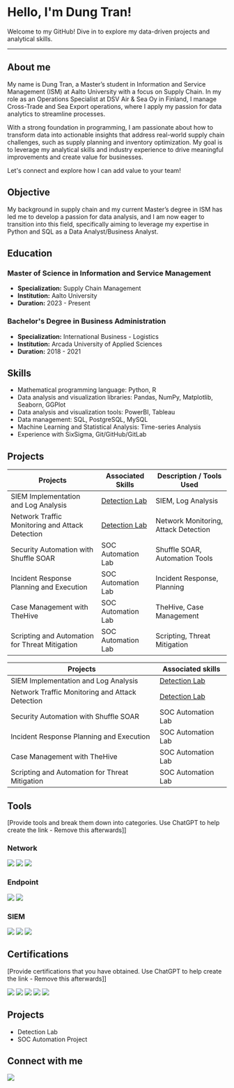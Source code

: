 # Hello, I'm Dung Tran!

Welcome to my GitHub! Dive in to explore my data-driven projects and analytical skills.

-------------------------------------------------------------------------------------------------------------------------------------------------------------------------

## About me

My name is Dung Tran, a Master’s student in Information and Service Management (ISM) at Aalto University with a focus on Supply Chain. In my role as an Operations Specialist at DSV Air & Sea Oy in Finland, I manage Cross-Trade and Sea Export operations, where I apply my passion for data analytics to streamline processes.

With a strong foundation in programming, I am passionate about how to transform data into actionable insights that address real-world supply chain challenges, such as supply planning and inventory optimization. My goal is to leverage my analytical skills and industry experience to drive meaningful improvements and create value for businesses.

Let's connect and explore how I can add value to your team!

## Objective

My background in supply chain and my current Master’s degree in ISM has led me to develop a passion for data analysis, and I am now eager to transition into this field, specifically aiming to leverage my expertise in Python and SQL as a Data Analyst/Business Analyst.

## Education

### Master of Science in Information and Service Management
- **Specialization:** Supply Chain Management  
- **Institution:** Aalto University  
- **Duration:** 2023 - Present

### Bachelor's Degree in Business Administration
- **Specialization:** International Business - Logistics  
- **Institution:** Arcada University of Applied Sciences  
- **Duration:** 2018 - 2021


## Skills
- Mathematical programming language: Python, R
- Data analysis and visualization libraries: Pandas, NumPy, Matplotlib, Seaborn, GGPlot
- Data analysis and visualization tools: PowerBI, Tableau
- Data management: SQL, PostgreSQL, MySQL
- Machine Learning and Statistical Analysis: Time-series Analysis 
- Experience with SixSigma, Git/GitHub/GitLab

## Projects


| Projects                                         | Associated Skills         | Description / Tools Used       |
|--------------------------------------------------|---------------------------|--------------------------------|
| SIEM Implementation and Log Analysis            | [Detection Lab](https://google.com) | SIEM, Log Analysis             |
| Network Traffic Monitoring and Attack Detection | [Detection Lab](https://google.com) | Network Monitoring, Attack Detection |
| Security Automation with Shuffle SOAR           | SOC Automation Lab        | Shuffle SOAR, Automation Tools |
| Incident Response Planning and Execution        | SOC Automation Lab        | Incident Response, Planning    |
| Case Management with TheHive                    | SOC Automation Lab        | TheHive, Case Management       |
| Scripting and Automation for Threat Mitigation   | SOC Automation Lab        | Scripting, Threat Mitigation    |




| Projects                                         |  Associated skills      | 
|-----------------------------------------------|----------------------------|
| SIEM Implementation and Log Analysis          | <a href="https://google.com">Detection Lab</a>|
| Network Traffic Monitoring and Attack Detection | <a href="https://google.com">Detection Lab</a>|
| Security Automation with Shuffle SOAR         | SOC Automation Lab|
| Incident Response Planning and Execution      | SOC Automation Lab|
| Case Management with TheHive                  | SOC Automation Lab|
| Scripting and Automation for Threat Mitigation | SOC Automation Lab|

## Tools
[Provide tools and break them down into categories. Use ChatGPT to help create the link - Remove this afterwards]]

### Network
<div>
    <img src="https://img.shields.io/badge/-Wireshark-1679A7?&style=for-the-badge&logo=Wireshark&logoColor=white" />
    <img src="https://img.shields.io/badge/-Suricata-EF3B2D?&style=for-the-badge&logo=Suricata&logoColor=white" />
    <img src="https://img.shields.io/badge/-Zeek-777BB4?&style=for-the-badge&logo=Zeek&logoColor=white" />
</div>

### Endpoint
<div>
    <img src="https://img.shields.io/badge/-Microsoft_Defender_for_Endpoint-00A4EF?&style=for-the-badge&logo=Microsoft&logoColor=white" />
    <img src="https://img.shields.io/badge/-Velociraptor-4B275F?&style=for-the-badge&logo=Velociraptor&logoColor=white" />
</div>

### SIEM
<div>
    <img src="https://img.shields.io/badge/-Microsoft_Sentinel-0078D4?&style=for-the-badge&logo=Microsoft&logoColor=white" />
    <img src="https://img.shields.io/badge/-Splunk-000000?&style=for-the-badge&logo=Splunk&logoColor=white" />
    <img src="https://img.shields.io/badge/-Elastic-005571?&style=for-the-badge&logo=Elastic&logoColor=white" />
</div>

## Certifications
[Provide certifications that you have obtained. Use ChatGPT to help create the link - Remove this afterwards]]
<div>
<img src="https://img.shields.io/badge/-Security%2B-FF0000?&style=for-the-badge&logo=CompTIA&logoColor=white" />
<img src="https://img.shields.io/badge/-Network%2B-007ACC?&style=for-the-badge&logo=CompTIA&logoColor=white" />
<img src="https://img.shields.io/badge/-A%2B-4D4D4D?&style=for-the-badge&logo=CompTIA&logoColor=white" />
<img src="https://img.shields.io/badge/-CDSA-006400?&style=for-the-badge&logoColor=white" />
<img src="https://img.shields.io/badge/-CCD-000080?&style=for-the-badge&logoColor=white" />
</div>

## Projects
- Detection Lab
- SOC Automation Project

## Connect with me
<a href="https://www.linkedin.com/in/dung-tran-b4767a16b/"><img src="https://img.shields.io/badge/-LinkedIn-0072b1?&style=for-the-badge&logo=linkedin&logoColor=white" /></a>
